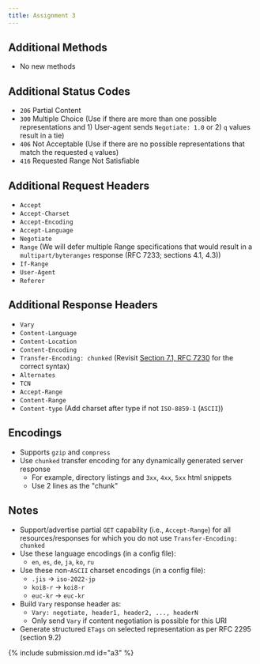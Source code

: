 ```yaml
---
title: Assignment 3
---
```


## Additional Methods

* No new methods

## Additional Status Codes

* `206` Partial Content
* `300` Multiple Choice (Use if there are more than one possible representations and 1) User-agent sends `Negotiate: 1.0` or 2) `q` values result in a tie)
* `406` Not Acceptable (Use if there are no possible representations that match the requested `q` values)
* `416` Requested Range Not Satisfiable

## Additional Request Headers

* `Accept`
* `Accept-Charset`
* `Accept-Encoding`
* `Accept-Language`
* `Negotiate`
* `Range` (We will defer multiple Range specifications that would result in a `multipart/byteranges` response (RFC 7233; sections 4.1, 4.3))
* `If-Range`
* `User-Agent`
* `Referer`

## Additional Response Headers

* `Vary`
* `Content-Language`
* `Content-Location`
* `Content-Encoding`
* `Transfer-Encoding: chunked` (Revisit [Section 7.1, RFC 7230](https://tools.ietf.org/html/rfc7230#section-4.1) for the correct syntax)
* `Alternates`
* `TCN`
* `Accept-Range`
* `Content-Range`
* `Content-type` (Add charset after type if not `ISO-8859-1` (`ASCII`))

## Encodings

* Supports `gzip` and `compress`
* Use `chunked` transfer encoding for any dynamically generated server response
   * For example, directory listings and `3xx`, `4xx`, `5xx` html snippets
   * Use 2 lines as the "chunk"

## Notes

* Support/advertise partial `GET` capability (i.e., `Accept-Range`) for all resources/responses for which you do not use `Transfer-Encoding: chunked`
* Use these language encodings (in a config file):
   * `en`, `es`, `de`, `ja`, `ko`, `ru`
* Use these non-`ASCII` charset encodings (in a config file):
   * `.jis` -> `iso-2022-jp`
   * `koi8-r` -> `koi8-r`
   * `euc-kr` -> `euc-kr`
* Build `Vary` response header as:
   * `Vary: negotiate, header1, header2, ..., headerN`
   * Only send `Vary` if content negotiation is possible for this URI
* Generate structured `ETags` on selected representation as per RFC 2295 (section 9.2)

{% include submission.md id="a3" %}
